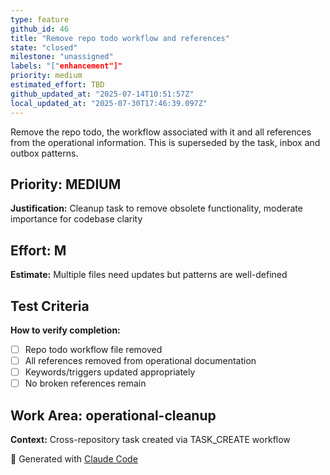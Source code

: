 ```yaml
---
type: feature
github_id: 46
title: "Remove repo todo workflow and references"
state: "closed"
milestone: "unassigned"
labels: "["enhancement"]"
priority: medium
estimated_effort: TBD
github_updated_at: "2025-07-14T10:51:57Z"
local_updated_at: "2025-07-30T17:46:39.097Z"
---
```


Remove the repo todo, the workflow associated with it and all references from the operational information. This is superseded by the task, inbox and outbox patterns.

## Priority: MEDIUM
**Justification:** Cleanup task to remove obsolete functionality, moderate importance for codebase clarity

## Effort: M
**Estimate:** Multiple files need updates but patterns are well-defined

## Test Criteria
**How to verify completion:**
- [ ] Repo todo workflow file removed
- [ ] All references removed from operational documentation
- [ ] Keywords/triggers updated appropriately
- [ ] No broken references remain

## Work Area: operational-cleanup
**Context:** Cross-repository task created via TASK_CREATE workflow

🤖 Generated with [Claude Code](https://claude.ai/code)

